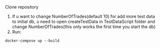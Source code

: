 Clone repository
1. If u want to change NumberOfTrades(default 10) for add more test data to initial db, u need to open createTestData in TestDataScript folder and change NumberOfTrades(this only works the first time you start the db)
2. Run: 
```
docker-compose up --build
```


